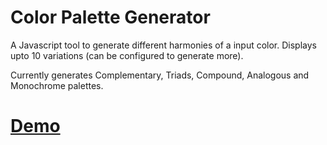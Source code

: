 # Color Palette Generator

A Javascript tool to generate different harmonies of a input color. Displays upto 10 variations (can be configured to generate more).

Currently generates Complementary, Triads, Compound, Analogous and Monochrome palettes.

# [Demo](https://abh1nash.github.io/color-palette-generator/)
